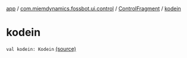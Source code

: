 [app](../../index.md) / [com.miemdynamics.fossbot.ui.control](../index.md) / [ControlFragment](index.md) / [kodein](./kodein.md)

# kodein

`val kodein: Kodein` [(source)](https://github.com/binyot/fossbot/tree/master/app/src/main/java/com/miemdynamics/fossbot/ui/control/ControlFragment.kt#L26)